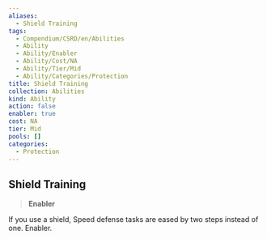```yaml
---
aliases:
  - Shield Training
tags:
  - Compendium/CSRD/en/Abilities
  - Ability
  - Ability/Enabler
  - Ability/Cost/NA
  - Ability/Tier/Mid
  - Ability/Categories/Protection
title: Shield Training
collection: Abilities
kind: Ability
action: false
enabler: true
cost: NA
tier: Mid
pools: []
categories:
  - Protection
---
```

## Shield Training    
>**Enabler**  
    
If you use a shield, Speed defense tasks are eased by two steps instead of one. Enabler.